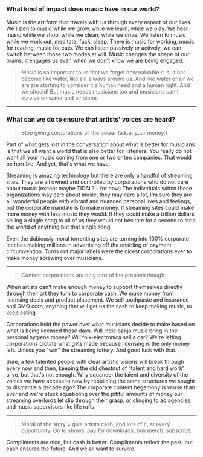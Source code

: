 ### What kind of impact does music have in our world?

Music is the art form that travels with us through every aspect of our lives. We listen to music while we grow, while we learn, while we play. We hear music while we shop, while we clean, while we drive. We listen to music while we work out, meditate, fuck, sleep. There is music for working, music for reading, music for cats. We can listen passively or actively, we can switch between those two modes at will. Music changes the shape of our brains, it engages us even when we don't know we are being engaged.

>Music is so important to us that we forget how valuable it is. It has become like water, like air, always around us. And like water or air we are are starting to consider it a human need and a human right. And we should! But music needs musicians too and musicians can't survive on water and air alone.

***

### What can we do to ensure that artists' voices are heard?

>Stop giving corporations all the power (a.k.a. your money.)

Part of what gets lost in the conversation about what is better for musicians is that we all want a world that is also better for listeners. You really do not want all your music coming from one or two or ten companies. That would be horrible. And yet, that's what we have.

Streaming is amazing technology but there are only a handful of streaming sites. They are all owned and controlled by corporations who do not care about music (except maybe TIDAL? - for now) The individuals within those organizations may care about music, they may care a lot, I'm sure they are all wonderful people with vibrant and nuanced personal lives and feelings, but the corporate mandate is to make money. If streaming sites could make more money with less music they would. If they could make a trillion dollars selling a single song to all of us they would not hesitate for a second to strip the world of anything but that single song.

Even the dubiously moral torrenting sites are turning into 100% corporate leeches making millions in advertising off the enabling of payment circumvention. Turns out major labels were the nicest corporations ever to make money screwing over musicians.

***

>Content corporations are only part of the problem though.

When artists can't make enough money to support themselves directly through their art they turn to corporate cash. We make money from licensing deals and product placement. We sell toothpaste and insurance and GMO corn, anything that will get us the cash to keep making music, to keep eating.

Corporations hold the power over what musicians decide to make based on what is being licensed these days. Will indie banjo music bring in the personal hygiene money? Will folk-electronica sell a car? We're letting corporations dictate what gets made because licensing is the only money left. Unless you "win" the streaming lottery. And good luck with that.

Sure, a few talented people with clear artistic visions will break through every now and then, keeping the old chestnut of "talent and hard work" alive, but that's not enough. Why squander the talent and diversity of the voices we have access to now by rebuilding the same structures we sought to dismantle a decade ago? The corporate content hegemony is worse than ever and we're stuck squabbling over the pitiful amounts of money our streaming overlords let slip through their grasp, or clinging to ad agencies and music supervisors like life rafts.

***

>Moral of the story = give artists cash, and lots of it, at every opportunity. Go to shows, pay for downloads, buy merch, subscribe.

Compliments are nice, but cash is better. Compliments reflect the past, but cash ensures the future. And we all want to survive.
